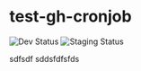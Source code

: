 # test-gh-cronjob

![Dev Status](https://img.shields.io/badge/Aurora_Dev_Status-Up-green) ![Staging Status](https://img.shields.io/badge/Aurora_Staging_Status-Up-green)


sdfsdf
sddsfdfsfds
